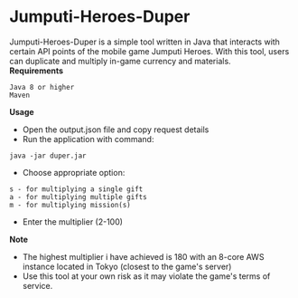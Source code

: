 # Jumputi-Heroes-Duper

Jumputi-Heroes-Duper is a simple tool written in Java that interacts with certain API points of the mobile game Jumputi Heroes. With this tool, users can duplicate and multiply in-game currency and materials.  
**Requirements**  

    Java 8 or higher
    Maven
    
**Usage**  

 - Open the output.json file and copy request details
 - Run the application with command: 
```
java -jar duper.jar
```
 - Choose appropriate option:  
```
s - for multiplying a single gift
a - for multiplying multiple gifts
m - for multiplying mission(s)
```
 - Enter the multiplier (2-100)  
   
   
**Note**  
 - The highest multiplier i have achieved is 180 with an 8-core AWS instance located in Tokyo (closest to the game's server)  
 - Use this tool at your own risk as it may violate the game's terms of service.
